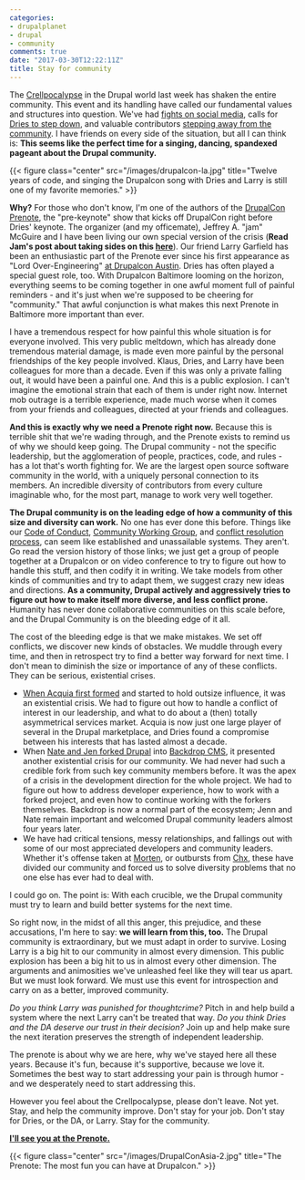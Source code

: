 ```yaml
---
categories:
- drupalplanet
- drupal
- community
comments: true
date: "2017-03-30T12:22:11Z"
title: Stay for community
---
```

The [Crellpocalypse](https://www.garfieldtech.com/blog/tmi-outing) in the Drupal world last week has shaken the entire community. This event and its handling have called our fundamental values and structures into question. We've had [fights on social media](https://www.reddit.com/r/drupal/comments/60y9mq/larry_garfield_on_harassment_in_the_drupal_project/), calls for [Dries to step down](https://mikkel.hoegh.org/2017/03/23/vote-no-confidence-drupal-association-leadership), and valuable contributors [stepping away from the community](https://janezurevc.name/time-take-some-time-drupal-community). I have friends on every side of the situation, but all I can think is: **This seems like the perfect time for a singing, dancing, spandexed pageant about the Drupal community.**

{{< figure class="center" src="/images/drupalcon-la.jpg" title="Twelve years of code, and singing the Drupalcon song with Dries and Larry is still one of my favorite memories." >}} 

**Why?** For those who don't know, I'm one of the authors of the [DrupalCon Prenote](https://www.youtube.com/playlist?list=PLjVW3kqu-3e_Q41ETbML6RfbRssEdVvC4), the "pre-keynote" show that kicks off DrupalCon right before Dries' keynote. The organizer (and my officemate), Jeffrey A. "jam" McGuire and I have been living our own special version of the crisis (**Read Jam's post about taking sides on this [here](https://medium.com/@horncologne/drupal-im-taking-sides-f46194122a05)**). Our friend Larry Garfield has been an enthusiastic part of the Prenote ever since his first appearance as "Lord Over-Engineering" [at Drupalcon Austin](https://www.youtube.com/watch?v=i5bW41KYUE0&list=PLjVW3kqu-3e_Q41ETbML6RfbRssEdVvC4&index=20). Dries has often played a special guest role, too. With Drupalcon Baltimore looming on the horizon, everything seems to be coming together in one awful moment full of painful reminders - and it's just when we're supposed to be cheering for "community." That awful conjunction is what makes this next Prenote in Baltimore more important than ever.


I have a tremendous respect for how painful this whole situation is for everyone involved. This very public meltdown, which has already done tremendous material damage, is made even more painful by the personal friendships of the key people involved. Klaus, Dries, and Larry have been colleagues for more than a decade. Even if this was only a private falling out, it would have been a painful one. And this is a public explosion. I can't imagine the emotional strain that each of them is under right now. Internet mob outrage is a terrible experience, made much worse when it comes from your friends and colleagues, directed at your friends and colleagues.

**And this is exactly why we need a Prenote right now.** Because this is terrible shit that we're wading through, and the Prenote exists to remind us of why we should keep going. The Drupal community - not the specific leadership, but the agglomeration of people, practices, code, and rules - has a lot that's worth fighting for. We are the largest open source software community in the world, with a uniquely personal connection to its members. An incredible diversity of contributors from every culture imaginable who, for the most part, manage to work very well together. 

**The Drupal community is on the leading edge of how a community of this size and diversity can work.**  No one has ever done this before. Things like our [Code of Conduct](https://www.drupal.org/dcoc), [Community Working Group](https://www.drupal.org/governance/community-working-group), and [conflict resolution process](https://www.drupal.org/conflict-resolution), can seem like established and unassailable systems. They aren't. Go read the version history of those links; we just get a group of people together at a Drupalcon or on video conference to try to figure out how to handle this stuff, and then codify it in writing. We take models from other kinds of communities and try to adapt them, we suggest crazy new ideas and directions. **As a community, Drupal actively and aggressively tries to figure out how to make itself more diverse, and less conflict prone.** Humanity has never done collaborative communities on this scale before, and the Drupal Community is on the bleeding edge of it all.

The cost of the bleeding edge is that we make mistakes. We set off conflicts, we discover new kinds of obstacles. We muddle through every time, and then in retrospect try to find a better way forward for next time. I don't mean to diminish the size or importance of any of these conflicts. They can be serious, existential crises.

* [When Acquia first formed](http://buytaert.net/acquia-my-drupal-startup) and started to hold outsize influence, it was an existential crisis. We had to figure out how to handle a conflict of interest in our leadership, and what to do about a (then) totally asymmetrical services market. Acquia is now just one large player of several in the Drupal marketplace, and Dries found a compromise between his interests that has lasted almost a decade.
* When [Nate and Jen forked Drupal](http://www.jenlampton.com/blog/introducing-backdrop-cms-drupal-fork) into [Backdrop CMS](https://backdropcms.org/), it presented another existential crisis for our community. We had never had such a credible fork from such key community members before. It was the apex of a crisis in the development direction for the whole project. We had to figure out how to address developer experience, how to work with a forked project, and even how to continue working with the forkers themselves. Backdrop is now a normal part of the ecosystem; Jenn and Nate remain important and welcomed Drupal community leaders almost four years later.
* We have had critical tensions, messy relationships, and fallings out with some of our most appreciated developers and community leaders. Whether it's offense taken at [Morten](https://web-beta.archive.org/web/20151105173458/http://morten.dk/blog/language-twitter-misunderstanding-drupal-community), or outbursts from [Chx](https://www.reddit.com/r/drupal/comments/5e8dcd/a_fundamental_cultural_shift_in_drupal_or_my/), these have divided our community and forced us to solve diversity problems that no one else has ever had to deal with. 

I could go on. The point is: With each crucible, we the Drupal community must try to learn and build better systems for the next time. 

So right now, in the midst of all this anger, this prejudice, and these accusations, I'm here to say: **we will learn from this, too.** The Drupal community is extraordinary, but we must adapt in order to survive. Losing Larry is a big hit to our community in almost every dimension. This public explosion has been a big hit to us in almost every other dimension. The arguments and animosities we've unleashed feel like they will tear us apart. But we must look forward. We must use this event for introspection and carry on as a better, improved community.

*Do you think Larry was punished for thoughtcrime?* Pitch in and help build a system where the next Larry can't be treated that way. *Do you think Dries and the DA deserve our trust in their decision?* Join up and help make sure the next iteration preserves the strength of independent leadership.

The prenote is about why we are here, why we've stayed here all these years. Because it's fun, because it's supportive, because we love it. Sometimes the best way to start addressing your pain is through humor - and we desperately need to start addressing this.

However you feel about the Crellpocalypse, please don't leave. Not yet. Stay, and help the community improve. Don't stay for your job. Don't stay for Dries, or the DA, or Larry. Stay for the community. 

**[I'll see you at the Prenote.](https://events.drupal.org/baltimore2017/balti-more-prenote-balti-most-fun-drupalcon)**

{{< figure class="center" src="/images/DrupalConAsia-2.jpg" title="The Prenote: The most fun you can have at Drupalcon." >}}
